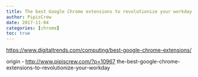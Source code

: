 ```yaml
---
title: The best Google Chrome extensions to revolutionize your workday
author: PipisCrew
date: 2017-11-04
categories: [chrome]
toc: true
---
```


https://www.digitaltrends.com/computing/best-google-chrome-extensions/

origin - http://www.pipiscrew.com/?p=10967 the-best-google-chrome-extensions-to-revolutionize-your-workday